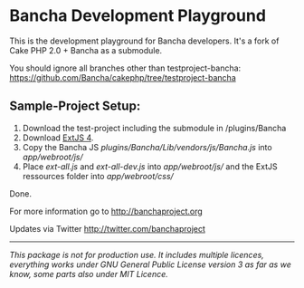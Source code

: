 Bancha Development Playground
=============================

This is the development playground for Bancha developers. It's a fork of Cake PHP 2.0 + Bancha as a submodule.

You should ignore all branches other than testproject-bancha:
https://github.com/Bancha/cakephp/tree/testproject-bancha


Sample-Project Setup:
---------------------
1. Download the test-project including the submodule in /plugins/Bancha
1. Download [ExtJS 4](http://www.sencha.com/products/extjs/download/).
1. Copy the Bancha JS _plugins/Bancha/Lib/vendors/js/Bancha.js_ into _app/webroot/js/_
1. Place _ext-all.js_ and _ext-all-dev.js_ into _app/webroot/js/_ and the ExtJS ressources folder into _app/webroot/css/_

Done.





For more information go to http://banchaproject.org 

Updates via Twitter http://twitter.com/banchaproject

-------------------------

_This package is not for production use. It includes multiple licences, everything works under GNU General Public License version 3 as far as we know, some parts also under MIT Licence._